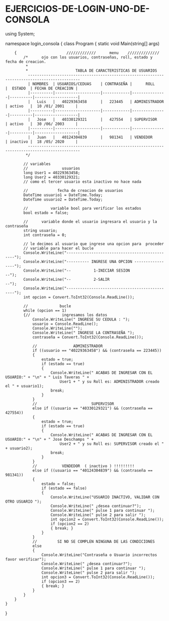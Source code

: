 # EJERCICIOS-DE-LOGIN-UNO-DE-CONSOLA
using System;

namespace login_consola
{
    class Program
    {
        static void Main(string[] args)
        
        
        {                      /////////////      menu    //////////////
            /*      ojo con los usuarios, contraseñas, roll, estado y fecha de creacion.
             *
             *                     TABLA DE CARACTERISTICAS DE USUARIOS
              ---------------------------------------------------------------------------------------------
              | NOMBRES  | USUARIOS/CEDUAS    | CONTRASEÑA |      ROLL     |  ESTADO  | FECHA DE CREACION |
              |----------|--------------------|------------|---------------|----------|-------------------|
              |   Luis   |   40229363458      |   223445   | ADMINISTRADOR | activo   |  10 /01/ 2001     |
              |----------|--------------------|------------|---------------|----------|-------------------|
              |   Jose   |   40330129321      |   427554   | SUPERVISOR    | activo   |  30 /06/ 2003     |
              |----------|--------------------|------------|---------------|----------|-------------------|
              |   Juan   |   40124304839      |   981341   | VENDEDOR      | inactivo |  18 /05/ 2020     |
              ---------------------------------------------------------------------------------------------
             */

            // variables 
            //               usuarios 
            long User1 = 40229363458;
            long User2 = 40330129321;
            // como el tercer usuario esta inactivo no hace nada 

            //             fecha de creacion de usuarios 
            DateTime usuario1 = DateTime.Today;
            DateTime usuario2 = DateTime.Today;

            //          variable bool para verificar los estados 
            bool estado = false;

            //      variable donde el usuario ingresara el usuario y la contraseña 
            string usuario;
            int contraseña = 0;

            // le decimos al usuario que ingrese una opcion para  proceder 
            // variable para hacer el bucle 
            Console.WriteLine("-----------------------------------------------");
            Console.WriteLine("---------- INGRESE UNA OPCION -----------------");
            Console.WriteLine("--          1-INICIAR SESION                 --");
            Console.WriteLine("--          2-SALIR                          --");
            Console.WriteLine("-----------------------------------------------");
            int opcion = Convert.ToInt32(Console.ReadLine());

            //              bucle 
            while (opcion == 1)
            {//              ingresamos los datos 
                Console.WriteLine(" INGRESE SU CEDULA : ");
                usuario = Console.ReadLine();
                Console.WriteLine("");
                Console.WriteLine(" INGRESE LA CONTRASEÑA ");
                contraseña = Convert.ToInt32(Console.ReadLine());

                //                ADMINISTRADOR 
                if ((usuario == "40229363458") && (contraseña == 223445))
                {
                    estado = true;
                    if (estado == true)
                    {
                        Console.WriteLine(" ACABAS DE INGRESAR CON EL USUARIO:" + "\n" + " Luis Taveras " +
                            User1 + " y su Roll es: ADMINISTRADOR creado el " + usuario1);
                        break;
                    }
                }
                //                        SUPERVISOR 
                else if ((usuario == "40330129321") && (contraseña == 427554))
                {
                    estado = true;
                    if (estado == true)
                    {
                        Console.WriteLine(" ACABAS DE INGRESAR CON EL USUARIO:" + "\n" + " Jose Deschamps " +
                            User2 + " y su Roll es: SUPERVISOR creado el " + usuario2);
                        break;
                    }
                }
                //           VENDEDOR  ( inactivo ) !!!!!!!!!
                else if ((usuario == "40124304839") && (contraseña == 981341))
                {
                    estado = false;
                    if (estado == false)
                    {
                        Console.WriteLine("USUARIO INACTIVO, VALIDAR CON OTRO USUARIO ");
                        Console.WriteLine(" ¿desea continuar?");
                        Console.WriteLine(" pulse 1 para continuar ");
                        Console.WriteLine(" pulse 2 para salir ");
                        int opcion2 = Convert.ToInt32(Console.ReadLine());
                        if (opcion2 == 2)
                        { break; }
                    }
                }
                //         SI NO SE COMPLEN NINGUNA DE LAS CONDICIONES 
                else
                {
                    Console.WriteLine("Contraseña o Usuario incorrectos favor verificar");
                    Console.WriteLine(" ¿desea continuar?");
                    Console.WriteLine(" pulse 1 para continuar ");
                    Console.WriteLine(" pulse 2 para salir ");
                    int opcion3 = Convert.ToInt32(Console.ReadLine());
                    if (opcion3 == 2)
                    { break; }
                }
            }
        }
    }
}

